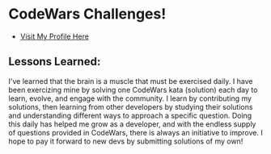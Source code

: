 # CodeWars Challenges!

 - [Visit My Profile Here](https://www.codewars.com/users/toniwilliams1)





## Lessons Learned: 

I've learned that the brain is a muscle that must be exercised daily. I have been exercizing mine by solving one CodeWars kata (solution) each day to learn, evolve, and engage with the community. I learn by contributing my solutions, then learning from other developers by studying their solutions and understanding different ways to approach a specific question. Doing this daily has helped me grow as a developer, and with the endless supply of questions provided in CodeWars, there is always an initiative to improve. I  hope to pay it forward to new devs by submitting solutions of my own!
